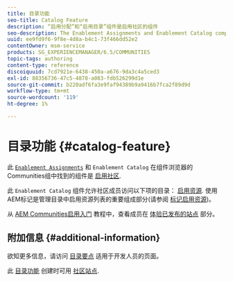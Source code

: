 ```yaml
---
title: 目录功能
seo-title: Catalog Feature
description: “启用分配”和“启用目录”组件是启用社区的组件
seo-description: The Enablement Assignments and Enablement Catalog components are components of an enablement community
uuid: ee9fd9f6-9f8e-4d8a-b4c1-73f466dd52e2
contentOwner: msm-service
products: SG_EXPERIENCEMANAGER/6.5/COMMUNITIES
topic-tags: authoring
content-type: reference
discoiquuid: 7cd7921e-6438-450a-a676-9da3c4a5ced3
exl-id: 88356736-47c5-4878-a083-fdb526299d1e
source-git-commit: b220adf6fa3e9faf94389b9a9416b7fca2f89d9d
workflow-type: tm+mt
source-wordcount: '119'
ht-degree: 1%

---
```


# 目录功能 {#catalog-feature}

此 [`Enablement Assignments`](assignments.md) 和 `Enablement Catalog` 在组件浏览器的Communities组中找到的组件是 [启用社区](overview.md#enablement-community).

此 `Enablement Catalog` 组件允许社区成员访问以下项的目录： [启用资源](resources.md). 使用AEM标记是管理目录中启用资源列表的重要组成部分(请参阅 [标记启用资源](tag-resources.md))。

从 [AEM Communities启用入门](getting-started-enablement.md) 教程中，查看成员在 [体验已发布的站点](enablement-published-site.md) 部分。

## 附加信息 {#additional-information}

欲知更多信息，请访问 [目录要点](catalog-developer-essentials.md) 适用于开发人员的页面。

此 [目录功能](functions.md#catalog-function) 创建时可用 [社区站点](sites-console.md).
